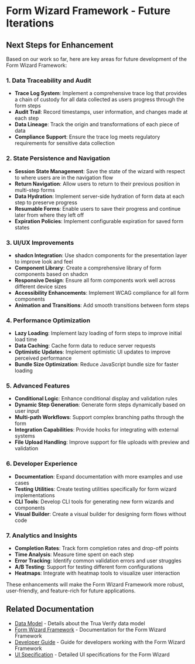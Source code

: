 # Form Wizard Framework - Future Iterations

## Next Steps for Enhancement

Based on our work so far, here are key areas for future development of the Form Wizard Framework:

### 1. Data Traceability and Audit

- **Trace Log System**: Implement a comprehensive trace log that provides a chain of custody for all data collected as users progress through the form steps
- **Audit Trail**: Record timestamps, user information, and changes made at each step
- **Data Lineage**: Track the origin and transformations of each piece of data
- **Compliance Support**: Ensure the trace log meets regulatory requirements for sensitive data collection

### 2. State Persistence and Navigation

- **Session State Management**: Save the state of the wizard with respect to where users are in the navigation flow
- **Return Navigation**: Allow users to return to their previous position in multi-step forms
- **Data Hydration**: Implement server-side hydration of form data at each step to preserve progress
- **Resumable Forms**: Enable users to save their progress and continue later from where they left off
- **Expiration Policies**: Implement configurable expiration for saved form states

### 3. UI/UX Improvements

- **shadcn Integration**: Use shadcn components for the presentation layer to improve look and feel
- **Component Library**: Create a comprehensive library of form components based on shadcn
- **Responsive Design**: Ensure all form components work well across different device sizes
- **Accessibility Enhancements**: Implement WCAG compliance for all form components
- **Animation and Transitions**: Add smooth transitions between form steps

### 4. Performance Optimization

- **Lazy Loading**: Implement lazy loading of form steps to improve initial load time
- **Data Caching**: Cache form data to reduce server requests
- **Optimistic Updates**: Implement optimistic UI updates to improve perceived performance
- **Bundle Size Optimization**: Reduce JavaScript bundle size for faster loading

### 5. Advanced Features

- **Conditional Logic**: Enhance conditional display and validation rules
- **Dynamic Step Generation**: Generate form steps dynamically based on user input
- **Multi-path Workflows**: Support complex branching paths through the form
- **Integration Capabilities**: Provide hooks for integrating with external systems
- **File Upload Handling**: Improve support for file uploads with preview and validation

### 6. Developer Experience

- **Documentation**: Expand documentation with more examples and use cases
- **Testing Utilities**: Create testing utilities specifically for form wizard implementations
- **CLI Tools**: Develop CLI tools for generating new form wizards and components
- **Visual Builder**: Create a visual builder for designing form flows without code

### 7. Analytics and Insights

- **Completion Rates**: Track form completion rates and drop-off points
- **Time Analysis**: Measure time spent on each step
- **Error Tracking**: Identify common validation errors and user struggles
- **A/B Testing**: Support for testing different form configurations
- **Heatmaps**: Integrate with heatmap tools to visualize user interaction

These enhancements will make the Form Wizard Framework more robust, user-friendly, and feature-rich for future applications.

## Related Documentation

- [Data Model](./data_model.md) - Details about the Trua Verify data model
- [Form Wizard Framework](./form_wizard.md) - Documentation for the Form Wizard Framework
- [Developer Guide](./DEVELOPER_GUIDE.md) - Guide for developers working with the Form Wizard Framework
- [UI Specification](./UI_spec.md) - Detailed UI specifications for the Form Wizard